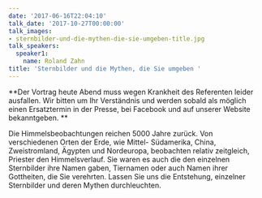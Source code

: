 ```yaml
---
date: '2017-06-16T22:04:10'
talk_date: '2017-10-27T00:00:00'
talk_images:
- sternbilder-und-die-mythen-die-sie-umgeben-title.jpg
talk_speakers:
  speaker1:
    name: Roland Zahn
title: 'Sternbilder und die Mythen, die Sie umgeben '
---
```


**Der Vortrag heute Abend muss wegen Krankheit des Referenten leider ausfallen.   Wir bitten um Ihr Verständnis und werden sobald als möglich einen Ersatztermin in der Presse, bei Facebook und auf unserer Website bekanntgeben. **

Die Himmelsbeobachtungen reichen 5000 Jahre zurück.   Von verschiedenen Orten der Erde, wie Mittel- Südamerika, China, Zweistromland, Ägypten und Nordeuropa, beobachten relativ zeitgleich, Priester den Himmelsverlauf.   Sie waren es auch die den einzelnen Sternbilder ihre Namen gaben, Tiernamen oder auch Namen ihrer Gottheiten, die Sie verehrten.   Lassen Sie uns die Entstehung, einzelner Sternbilder und deren Mythen durchleuchten.